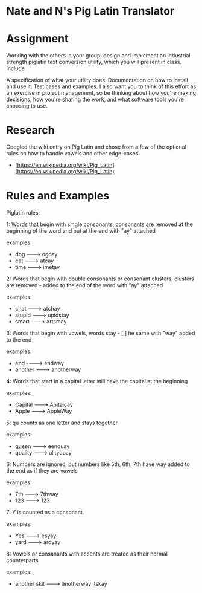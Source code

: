 Nate and N's Pig Latin Translator
==============

Assignment
===========

Working with the others in your group, design and implement an industrial strength piglatin text conversion utility, which you will present in class. Include

A specification of what your utility does.  Documentation on how to install and use it.  Test cases and examples.
I also want you to think of this effort as an exercise in project management, so be thinking about how you're making decisions, how you're sharing the work, and what software tools you're choosing to use.

Research
=============

Googled the wiki entry on Pig Latin and chose from a few of the optional rules on how to handle vowels and other edge-cases.

* [https://en.wikipedia.org/wiki/Pig_Latin](https://en.wikipedia.org/wiki/Pig_Latin)

Rules and Examples
=============

Piglatin rules:

1:  Words that begin with single consonants, consonants are removed at the beginning of the word and put at the end with "ay" attached

examples:
* dog ---> ogday
* cat ---> atcay
* time ---> imetay

2:  Words that begin with double consonants or consonant clusters, clusters are removed - added to the end of the word with "ay" attached

examples:
* chat ---> atchay
* stupid ---> upidstay
* smart ---> artsmay

3:  Words that begin with vowels, words stay - [ ] he same with "way" added to the end

examples:  
* end ----> endway
* another ---> anotherway

4:  Words that start in a capital letter still have the capital at the beginning

examples:
* Capital ---> Apitalcay
* Apple ---> AppleWay

5:  qu counts as one letter and stays together

examples:
* queen ---> eenquay
* quality ---> alityquay

6:  Numbers are ignored, but numbers like 5th, 6th, 7th have way added to the end as if they are vowels

examples:
* 7th ---> 7thway
* 123 ---> 123

7:  Y is counted as a consonant.

examples:
* Yes ---> esyay
* yard ---> ardyay

8: Vowels or consanants with accents are treated as their normal counterparts

examples:
* änother škit ---> änotherway itškay
